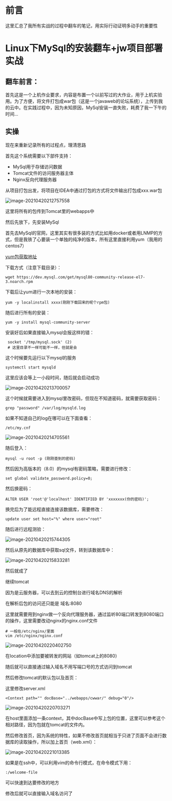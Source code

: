 # 前言

这里汇总了我所有实战的过程中翻车的笔记，用实际行动证明多动手的重要性

# Linux下MySql的安装翻车+jw项目部署实战

## 翻车前言：

首先这是一个上机作业要求，内容是布置一个以前写过的大作业，用于上机实验用。为了方便，将文件打包成war包（这是一个javaweb的论坛系统），上传到我的云中。在实践过程中，因为未知原因，MySql安装一直失败，耗费了我一下午的时间...

## 实操

现在来重新记录所有的过程点，理清思路

首先这个系统需要以下部件支持：

- MySql用于存储访问数据
- Tomcat文件的访问服务器主体
- Nginx反向代理服务器

从项目打包出发，将项目在IDEA中通过打包的方式将文件输出打包成xxx.war包

![image-20210420212757558](http://hehe_thirtyseven.gitee.io/images/image-20210420212757558.png)

这里将所有的包传到Tomcat里的webapps中

然后先放下，先安装MySql

首先去MySql的官网，这里其实有很多装的方式比如用docker或者用LNMP的方式，但是我铁了心要装一个单独的纯净的版本，所有这里直接利用yum（我用的centos7）

[yum包获取地址](https://dev.mysql.com/downloads/repo/yum/)

下载方式（注意下载目录）：

```
wget https://dev.mysql.com/get/mysql80-community-release-el7-3.noarch.rpm
```

下载后让yum进行一次本地的安装：

```
yum -y localinstall xxxx(刚刚下载回来的呢个rpm包)
```

随后进行所有的安装：

```
yum -y install mysql-community-server
```

安装好后如果直接输入mysql会报这样的错：

```
 socket '/tmp/mysql.sock' (2)
 # 这里目录不一样可能不一样，但就是会
```

这个时候要先运行以下mysql的服务

```
systemctl start mysqld
```

这里应该会等上一小段时间，随后就会启动成功

![image-20210420213700057](http://hehe_thirtyseven.gitee.io/images/image-20210420213700057.png)

这个时候就需要进入到mysql里改密码，但现在不知道密码，就需要获取密码：

```
grep "password" /var/log/mysqld.log
```

如果不知道自己的log在哪可以在下面查看：

```
/etc/my.cnf
```

![image-20210420214705561](http://hehe_thirtyseven.gitee.io/images/image-20210420214705561.png)

随后登入：

```
mysql -u root -p (刚刚查到的密码)
```

然后因为高版本的（8.0）的mysql有密码策略，需要进行修改：

```
set global validate_password.policy=0;
```

然后换密码：

```
ALTER USER 'root'@'localhost' IDENTIFIED BY 'xxxxxxx(你的密码)';
```

换完后为了能远程直接连接该数据库，需要修改：

```
update user set host="%" where user="root"
```

随后进行远程测验：

![image-20210420215744305](http://hehe_thirtyseven.gitee.io/images/image-20210420215744305.png)

然后从原先的数据库中获取sql文件，转到该数据库中：

![image-20210420215833281](http://hehe_thirtyseven.gitee.io/images/image-20210420215833281.png)

然后就成了

继续tomcat

因为是云服务器，可以去到云的控制台进行域名DNS的解析

在解析后包的访问还只能是 域名:8080

这里就需要用到nginx做一个反向代理服务器，通过监听80端口转发到8080端口的操作，这里需要改动nginx的nginx.conf文件

```
# 一般在/etc/nginx/里面
vim /etc/nginx/nginx.conf
```

![image-20210420220402750](http://hehe_thirtyseven.gitee.io/images/image-20210420220402750.png)

在location中添加要被转发的网站（如tomcat上的8080）

随后就可以直接通过输入域名不用写端口号的方式访问到tomcat

然后修改tomcat的默认包以及首页：

这里修改server.xml

```
<Context path="" docBase="../webapps/cwwar/" debug="0"/>
```

![image-20210420220703271](http://hehe_thirtyseven.gitee.io/images/image-20210420220703271.png)

在host里面添加一条context，其中docBase中写上包的位置，这里可以参考这个相对路径，因为包就在tomcat的文件内。

然后修改首页，因为系统的特性，如果不修改首页就相当于只进了页面不会进行数据库的读取操作，所以加上首页（web.xml）：

![image-20210420221013385](http://hehe_thirtyseven.gitee.io/images/image-20210420221013385.png)

如果是在ssh中，可以利用vim的命令行模式，在命令模式下用：

```
:/welcome-file
```

可以快速到达要修改的地方

修改后就可以直接输入域名访问了